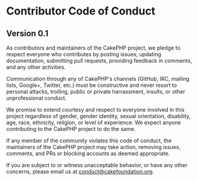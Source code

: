 # Contributor Code of Conduct
## Version 0.1

As contributors and maintainers of the CakePHP project, we pledge to respect everyone who contributes by posting issues, updating documentation, submitting pull requests, providing feedback in comments, and any other activities.

Communication through any of CakePHP's channels (GitHub, IRC, mailing lists, Google+, Twitter, etc.) must be constructive and never resort to personal attacks, trolling, public or private harrassment, insults, or other unprofessional conduct.

We promise to extend courtesy and respect to everyone involved in this project regardless of gender, gender identity, sexual orientation, disability, age, race, ethnicity, religion, or level of experience. We expect anyone contributing to the CakePHP project to do the same.

If any member of the community violates this code of conduct, the maintainers of the CakePHP project may take action, removing issues, comments, and PRs or blocking accounts as deemed appropriate.

If you are subject to or witness unacceptable behavior, or have any other concerns, please email us at [conduct@cakefoundation.org](mailto:conduct@cakefoundation.org).
